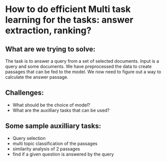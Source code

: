 # How to do efficient Multi task learning for the tasks: answer extraction, ranking?

## What are we trying to solve:
The task is to answer a query from a set of selected documents. Input is a query and some documents. We have preprocessed the data to create 
passages that can be fed to the model. We now need to figure out a way to calculate the answer passage.

## Challenges:
- What should be the choice of model?
- What are the auxilliary tasks that can be used?

## Some sample auxilliary tasks:
- Query selection
- multi topic classification of the passages 
- similarity analysis of 2 passages
- find if a given question is answered by the query

